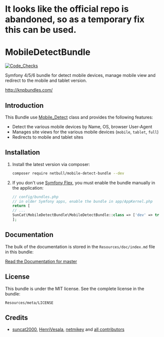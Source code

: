 # It looks like the official repo is abandoned, so as a temporary fix this can be used.

MobileDetectBundle
=============

[![Code_Checks](https://github.com/netbull/MobileDetectBundle/actions/workflows/code_checks.yaml/badge.svg)](https://github.com/netbull/MobileDetectBundle/actions/workflows/code_checks.yaml)

Symfony 4/5/6 bundle for detect mobile devices, manage mobile view and redirect to the mobile and tablet version.

http://knpbundles.com/

Introduction
------------

This Bundle use [Mobile_Detect](https://github.com/serbanghita/Mobile-Detect) class and provides the following features:

* Detect the various mobile devices by Name, OS, browser User-Agent
* Manages site views for the various mobile devices (`mobile`, `tablet`, `full`)
* Redirects to mobile and tablet sites


Installation
------------

1. Install the latest version via composer:

    ```sh
    composer require netbull/mobile-detect-bundle --dev
    ```

2. If you don't use [Symfony Flex](https://symfony.com/doc/current/setup/flex.html), you must enable the bundle manually in the application:

     ```php
   // config/bundles.php
   // in older Symfony apps, enable the bundle in app/AppKernel.php
   return [
   // ...
    SunCat\MobileDetectBundle\MobileDetectBundle::class => ['dev' => true],
   ];
    ```

## Documentation

The bulk of the documentation is stored in the `Resources/doc/index.md` file in this bundle:

[Read the Documentation for master](https://github.com/netbull/MobileDetectBundle/blob/master/src/Resources/doc/index.md)


## License

This bundle is under the MIT license. See the complete license in the bundle:

    Resources/meta/LICENSE


## Credits

- [suncat2000](https://github.com/suncat2000), [HenriVesala](https://github.com/HenriVesala), [netmikey](https://github.com/netmikey) and [all contributors](https://github.com/suncat2000/MobileDetectBundle/graphs/contributors)
